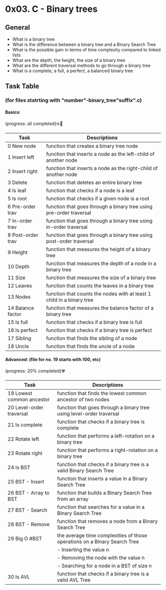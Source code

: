 # 0x03. C - Binary trees
## General
- What is a binary tree
- What is the difference between a binary tree and a Binary Search Tree
- What is the possible gain in terms of time complexity compared to linked lists
- What are the depth, the height, the size of a binary tree
- What are the different traversal methods to go through a binary tree
- What is a complete, a full, a perfect, a balanced binary tree

## Task Table
### (for files statrting with "number"-binary_tree"suffix".c)
#### Basics:
(progress: all completed):coffee::cowboy_hat_face:

| Task              | Descriptions                                                              |
|-------------------|---------------------------------------------------------------------------|
| 0 New node        | function that creates a binary tree node					|
| 1 Insert left     | function that inserts a node as the left-child of another node			|
| 2 Insert right    | function that inserts a node as the right-child of another node				|
| 3 Delete          | function that deletes an entire binary tree							|
| 4 Is leaf         | function that checks if a node is a leaf								    |
| 5 Is root         | function that checks if a given node is a root							       |
| 6 Pre-order trav  | function that goes through a binary tree using pre-order traversal				       |
| 7 In-order trav   | function that goes through a binary tree using in-order traversal					        |
| 8 Post-order trav | function that goes through a binary tree using post-order traversal					|
| 9 Height          | function that measures the height of a binary tree	    						 |
| 10 Depth          | function that measures the depth of a node in a binary tree						  |
| 11 Size           | function that measures the size of a binary tree	      							    |
| 12 Leaves         | function that counts the leaves in a binary tree								       |
| 13 Nodes          | function that counts the nodes with at least 1 child in a binary tree					       |
| 14 Balance factor | function that measures the balance factor of a binary tree          					       |
| 15 Is full        | function that checks if a binary tree is full   	    							        |
| 16 Is perfect     | function that checks if a binary tree is perfect									   |
| 17 Sibling        | function that finds the sibling of a node										       |
| 18 Uncle          | function that finds the uncle of a node										           |

#### Advanced: (file for no. 19 starts with 100, etc)
(progress: 20% completed):radioactive:

| Task				      | Descriptions									|
|-----------------------------|---------------------------------------------------------------------------------|
| 19 Lowest common ancestor   | function that finds the lowest common ancestor of two nodes			|
| 20 Level-order traversal    | function that goes through a binary tree using level-order traversal			|
| 21 Is complete       | function that checks if a binary tree is complete        	   				 |
| 22 Rotate left             | function that performs a left-rotation on a binary tree					    |
| 23 Rotate right	           | function that performs a right-rotation on a binary tree				      |
| 24 Is BST 			         | function that checks if a binary tree is a valid Binary Search Tree		       |
| 25 BST - Insert			       | function that inserts a value in a Binary Search Tree	         	         |
| 26 BST - Array to BST       | function that builds a Binary Search Tree from an array	   	  				  |
| 27 BST - Search         | function that searches for a value in a Binary Search Tree						    |
| 28 BST - Remove	        | function that removes a node from a Binary Search Tree					       |
| 29 Big O #BST			      	         | the average time complexities of those operations on a Binary Search Tree	       |
|     	     					         | - Inserting the value n  	             	       	       	     	        |
|							           | - Removing the node with the value n				     |
|								             | - Searching for a node in a BST of size n		         |
| 30 Is AVL 								         	         | function that checks if a binary tree is a valid AVL Tree   |